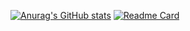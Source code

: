 [![Anurag's GitHub stats](https://github-readme-stats.vercel.app/api?username=aavella77)](https://github.com/anuraghazra/github-readme-stats)
[![Readme Card](https://github-readme-stats.vercel.app/api/pin/?username=aavella77&repo=deeplearning-ai-intro-python-chatbot-)](https://github.com/aavella77/deeplearning-ai-intro-python-chatbot-)
